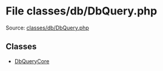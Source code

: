 File classes/db/DbQuery.php
=========

Source: [classes/db/DbQuery.php](https://github.com/PrestaShop/PrestaShop/blob/1.6.0.6/classes/db/DbQuery.php)


Classes
-------

* [DbQueryCore](class.DbQueryCore.md)

